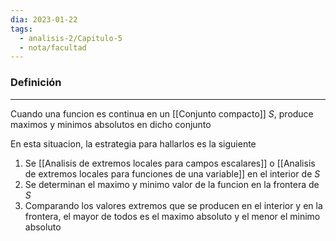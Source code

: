 ```yaml
---
dia: 2023-01-22
tags:
  - analisis-2/Capitulo-5
  - nota/facultad
---
```

### Definición
---
Cuando una funcion es continua en un [[Conjunto compacto]] $S$, produce maximos y minimos absolutos en dicho conjunto

En esta situacion, la estrategia para hallarlos es la siguiente

 1. Se [[Analisis de extremos locales para campos escalares]] o [[Analisis de extremos locales para funciones de una variable]] en el interior de $S$
 2. Se determinan el maximo y minimo valor de la funcion en la frontera de $S$
 3. Comparando los valores extremos que se producen en el interior y en la frontera, el mayor de todos es el maximo absoluto y el menor el minimo absoluto